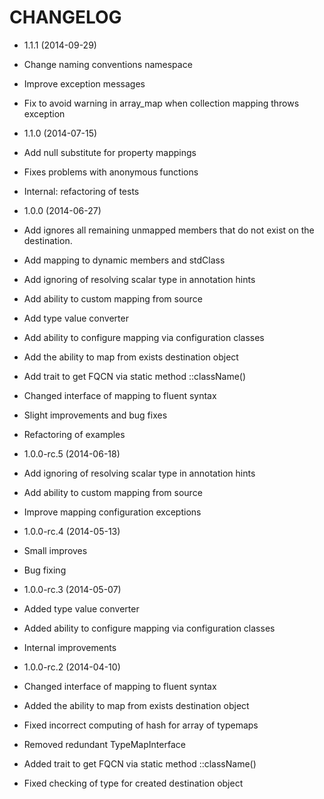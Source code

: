 CHANGELOG
=========

* 1.1.1 (2014-09-29)

 * Change naming conventions namespace
 * Improve exception messages
 * Fix to avoid warning in array_map when collection mapping throws exception

* 1.1.0 (2014-07-15)

 * Add null substitute for property mappings
 * Fixes problems with anonymous functions
 * Internal: refactoring of tests

* 1.0.0 (2014-06-27)

 * Add ignores all remaining unmapped members that do not exist on the destination.
 * Add mapping to dynamic members and stdClass
 * Add ignoring of resolving scalar type in annotation hints
 * Add ability to custom mapping from source
 * Add type value converter
 * Add ability to configure mapping via configuration classes
 * Add the ability to map from exists destination object
 * Add trait to get FQCN via static method ::className()
 * Changed interface of mapping to fluent syntax
 * Slight improvements and bug fixes
 * Refactoring of examples

* 1.0.0-rc.5 (2014-06-18)

 * Add ignoring of resolving scalar type in annotation hints
 * Add ability to custom mapping from source
 * Improve mapping configuration exceptions

* 1.0.0-rc.4 (2014-05-13)

 * Small improves
 * Bug fixing

* 1.0.0-rc.3 (2014-05-07)

 * Added type value converter
 * Added ability to configure mapping via configuration classes
 * Internal improvements

* 1.0.0-rc.2 (2014-04-10)

 * Changed interface of mapping to fluent syntax
 * Added the ability to map from exists destination object
 * Fixed incorrect computing of hash for array of typemaps
 * Removed redundant TypeMapInterface
 * Added trait to get FQCN via static method ::className()
 * Fixed checking of type for created destination object
